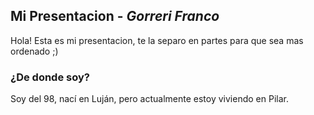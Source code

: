 ## Mi Presentacion  - *Gorreri Franco*
Hola! Esta es mi presentacion, te la separo en partes para que sea mas ordenado ;)

### ¿De donde soy?
Soy del 98, nací en Luján, pero actualmente estoy viviendo en Pilar.
